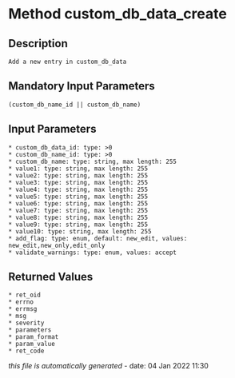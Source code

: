 # Method custom_db_data_create

## Description
	Add a new entry in custom_db_data

## Mandatory Input Parameters
	(custom_db_name_id || custom_db_name)

## Input Parameters
	* custom_db_data_id: type: >0
	* custom_db_name_id: type: >0
	* custom_db_name: type: string, max length: 255
	* value1: type: string, max length: 255
	* value2: type: string, max length: 255
	* value3: type: string, max length: 255
	* value4: type: string, max length: 255
	* value5: type: string, max length: 255
	* value6: type: string, max length: 255
	* value7: type: string, max length: 255
	* value8: type: string, max length: 255
	* value9: type: string, max length: 255
	* value10: type: string, max length: 255
	* add_flag: type: enum, default: new_edit, values: new_edit,new_only,edit_only
	* validate_warnings: type: enum, values: accept

## Returned Values
	* ret_oid
	* errno
	* errmsg
	* msg
	* severity
	* parameters
	* param_format
	* param_value
	* ret_code


*this file is automatically generated* - date: 04 Jan 2022 11:30